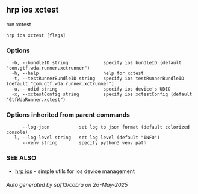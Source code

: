 ## hrp ios xctest

run xctest

```
hrp ios xctest [flags]
```

### Options

```
  -b, --bundleID string             specify ios bundleID (default "com.gtf.wda.runner.xctrunner")
  -h, --help                        help for xctest
  -t, --testRunnerBundleID string   specify ios testRunnerBundleID (default "com.gtf.wda.runner.xctrunner")
  -u, --udid string                 specify ios device's UDID
  -x, --xctestConfig string         specify ios xctestConfig (default "GtfWdaRunner.xctest")
```

### Options inherited from parent commands

```
      --log-json           set log to json format (default colorized console)
  -l, --log-level string   set log level (default "INFO")
      --venv string        specify python3 venv path
```

### SEE ALSO

* [hrp ios](hrp_ios.md)	 - simple utils for ios device management

###### Auto generated by spf13/cobra on 26-May-2025
